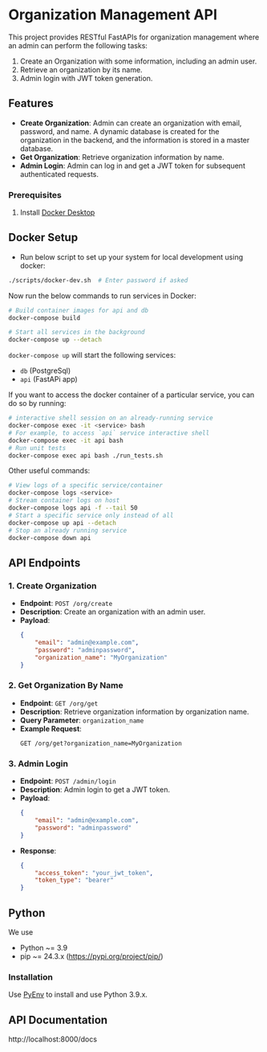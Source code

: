 # Organization Management API

This project provides RESTful FastAPIs for organization management where an admin can perform the following tasks:

1. Create an Organization with some information, including an admin user.
2. Retrieve an organization by its name.
3. Admin login with JWT token generation.

## Features

- **Create Organization**: Admin can create an organization with email, password, and name. A dynamic database is created for the organization in the backend, and the information is stored in a master database.
- **Get Organization**: Retrieve organization information by name.
- **Admin Login**: Admin can log in and get a JWT token for subsequent authenticated requests.


### Prerequisites

1. Install [Docker Desktop](https://www.docker.com/products/docker-desktop/)

## Docker Setup

- Run below script to set up your system for local development using docker:

```bash
./scripts/docker-dev.sh  # Enter password if asked
```

Now run the below commands to run services in Docker:

```bash
# Build container images for api and db
docker-compose build

# Start all services in the background
docker-compose up --detach
```

`docker-compose up` will start the following services:

- `db` (PostgreSql)
- `api` (FastAPi app)

If you want to access the docker container of a particular service, you can do so by running:

```bash
# interactive shell session on an already-running service
docker-compose exec -it <service> bash
# For example, to access `api` service interactive shell
docker-compose exec -it api bash
# Run unit tests
docker-compose exec api bash ./run_tests.sh
```

Other useful commands:

```bash
# View logs of a specific service/container
docker-compose logs <service>
# Stream container logs on host
docker-compose logs api -f --tail 50
# Start a specific service only instead of all
docker-compose up api --detach
# Stop an already running service
docker-compose down api
```


## API Endpoints

### 1. Create Organization
- **Endpoint**: `POST /org/create`
- **Description**: Create an organization with an admin user.
- **Payload**:
    ```json
    {
        "email": "admin@example.com",
        "password": "adminpassword",
        "organization_name": "MyOrganization"
    }
    ```

### 2. Get Organization By Name
- **Endpoint**: `GET /org/get`
- **Description**: Retrieve organization information by organization name.
- **Query Parameter**: `organization_name`
- **Example Request**:
    ```
    GET /org/get?organization_name=MyOrganization
    ```

### 3. Admin Login
- **Endpoint**: `POST /admin/login`
- **Description**: Admin login to get a JWT token.
- **Payload**:
    ```json
    {
        "email": "admin@example.com",
        "password": "adminpassword"
    }
    ```
- **Response**:
    ```json
    {
        "access_token": "your_jwt_token",
        "token_type": "bearer"
    }
    ```

## Python

We use

- Python ~= 3.9
- pip ~= 24.3.x (https://pypi.org/project/pip/)

### Installation

Use [PyEnv](https://github.com/pyenv/pyenv) to install and use Python 3.9.x.

## API Documentation

http://localhost:8000/docs

